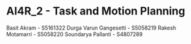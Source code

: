 # AI4R_2 - Task and Motion Planning
Basit Akram - S5161322
Durga Varun Gangesetti - S5058219 
Rakesh Motamarri - S5058220 
Soundarya Pallanti - S4807289
